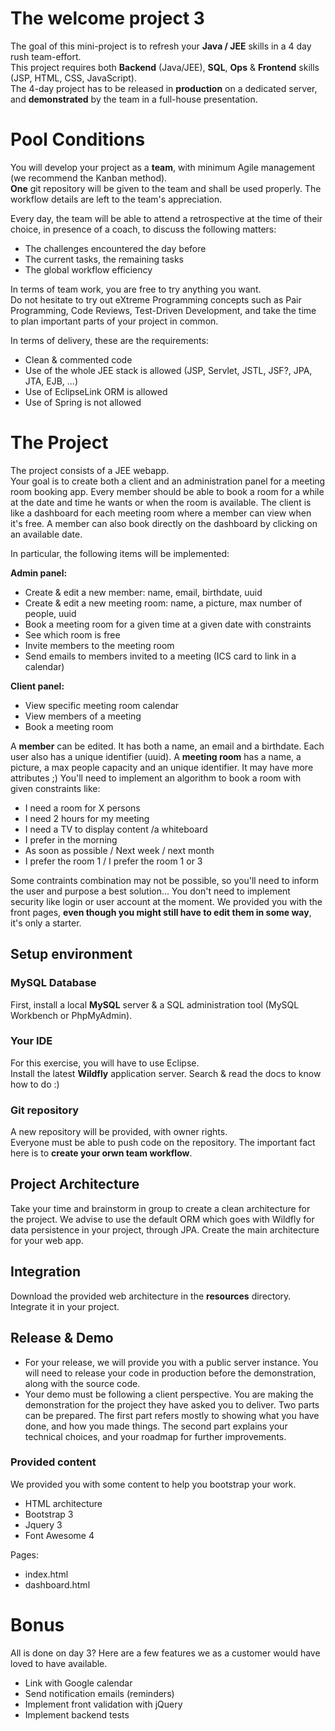 The welcome project 3
=====================

The goal of this mini-project is to refresh your **Java / JEE** skills in a 4 day rush team-effort.  
This project requires both **Backend** (Java/JEE), **SQL**, **Ops** & **Frontend** skills (JSP, HTML, CSS, JavaScript).  
The 4-day project has to be released in **production** on a dedicated server, and **demonstrated** by the team in a full-house presentation.

# Pool Conditions
You will develop your project as a **team**, with minimum Agile management (we recommend the Kanban method).  
**One** git repository will be given to the team and shall be used properly. The workflow details are left to the team's appreciation.

Every day, the team will be able to attend a retrospective at the time of their choice, in presence of a coach, to discuss the following matters:
 * The challenges encountered the day before
 * The current tasks, the remaining tasks
 * The global workflow efficiency

In terms of team work, you are free to try anything you want.  
Do not hesitate to try out eXtreme Programming concepts such as Pair Programming, Code Reviews, Test-Driven Development, and take the time to plan important parts of your project in common.

In terms of delivery, these are the requirements:
   * Clean & commented code
   * Use of the whole JEE stack is allowed (JSP, Servlet, JSTL, JSF?, JPA, JTA, EJB, ...)
   * Use of EclipseLink ORM is allowed
   * Use of Spring is not allowed

# The Project    
The project consists of a JEE webapp.  
Your goal is to create both a client and an administration panel for a meeting room booking app. 
Every member should be able to book a room for a while at the date and time he wants or when the room is available.
The client is like a dashboard for each meeting room where a member can view when it's free. A member can also book directly on the dashboard by clicking on an available date.

In particular, the following items will be implemented:  

**Admin panel:**
  * Create & edit a new member: name, email, birthdate, uuid
  * Create & edit a new meeting room: name, a picture, max number of people, uuid
  * Book a meeting room for a given time at a given date with constraints
  * See which room is free
  * Invite members to the meeting room
  * Send emails to members invited to a meeting (ICS card to link in a calendar)

**Client panel:**
  * View specific meeting room calendar
  * View members of a meeting
  * Book a meeting room

A **member** can be edited. It has both a name, an email and a birthdate. Each user also has a unique identifier (uuid).
A **meeting room** has a name, a picture, a max people capacity and an unique identifier. It may have more attributes ;)
You'll need to implement an algorithm to book a room with given constraints like:
  - I need a room for X persons
  - I need 2 hours for my meeting
  - I need a TV to display content /a whiteboard
  - I prefer in the morning
  - As soon as possible / Next week / next month
  - I prefer the room 1 / I prefer the room 1 or 3
  
Some contraints combination may not be possible, so you'll need to inform the user and purpose a best solution...
You don't need to implement security like login or user account at the moment.
We provided you with the front pages, **even though you might still have to edit them in some way**, it's only a starter.

## Setup environment

### MySQL Database
First, install a local **MySQL** server & a SQL administration tool (MySQL Workbench or PhpMyAdmin).

### Your IDE
For this exercise, you will have to use Eclipse.  
Install the latest **Wildfly** application server. Search & read the docs to know how to do :)

### Git repository
A new repository will be provided, with owner rights.  
Everyone must be able to push code on the repository. The important fact here is to **create your orwn team workflow**.

## Project Architecture
Take your time and brainstorm in group to create a clean architecture for the project.
We advise to use the default ORM which goes with Wildfly for data persistence in your project, through JPA.
Create the main architecture for your web app.

## Integration
Download the provided web architecture in the **resources** directory.
Integrate it in your project.

## Release & Demo
 * For your release, we will provide you with a public server instance. You will need to release your code in production before the demonstration, along with the source code.
 * Your demo must be following a client perspective. You are making the demonstration for the project they have asked you to deliver. Two parts can be prepared. The first part refers mostly to showing what you have done, and how you made things. The second part explains your technical choices, and your roadmap for further improvements.

### Provided content
We provided you with some content to help you bootstrap your work.
  - HTML architecture
  - Bootstrap 3
  - Jquery 3
  - Font Awesome 4

Pages:
  - index.html
  - dashboard.html

# Bonus
All is done on day 3?
Here are a few features we as a customer would have loved to have available.
 * Link with Google calendar
 * Send notification emails (reminders)
 * Implement front validation with jQuery
 * Implement backend tests
